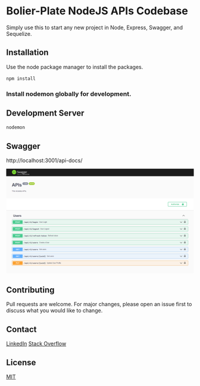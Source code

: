 # Bolier-Plate NodeJS APIs Codebase

Simply use this to start any new project in Node, Express, Swagger, and Sequelize.

## Installation

Use the node package manager to install the packages.

```bash
npm install
```

### Install nodemon globally for development.

## Development Server

```bash
nodemon
```

## Swagger

http://localhost:3001/api-docs/

![Swagger Image](/public/images/swagger.png)

## Contributing

Pull requests are welcome. For major changes, please open an issue first to discuss what you would like to change.

## Contact

[LinkedIn](https://www.linkedin.com/in/er-jaskaran-singh/)
[Stack Overflow](https://stackoverflow.com/users/1412313/jaskaran-singh)

## License

[MIT](https://choosealicense.com/licenses/mit/)
